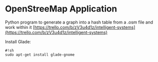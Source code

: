 # OpenStreeMap Application #

Python program to generate a graph into a hash table from a .osm file and work within it
[https://trello.com/b/zV3u4d1z/intelligent-systems](https://trello.com/b/zV3u4d1z/intelligent-systems)




Install Glade: 

```
#!sh
sudo apt-get install glade-gnome
```
